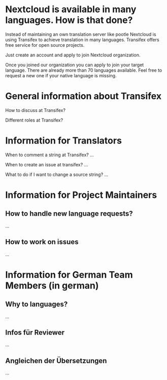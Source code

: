 # Nextcloud is available in many languages. How is that done?
Instead of maintaining an own translation server like pootle Nextcloud is using Transifex to achieve translation in many languages.
Transifex offers free service for open source projects.

Just create an account and apply to join Nextcloud organization.

Once you joined our organization you can apply to join your target language. There are already more than 70 languages available. Feel free to request a new one if your native language is missing.

# General information about Transifex
How to discuss at Transifex?

Different roles at Transifex?

# Information for Translators
When to comment a string at Transifex?
...

When to create an issue at transifex?
...

What to do if I want to change a source string?
...

# Information for Project Maintainers
## How to handle new language requests?
...

## How to work on issues
...

# Information for German Team Members (in german)
## Why to languages?
...
## Infos für Reviewer
...
## Angleichen der Übersetzungen
...
